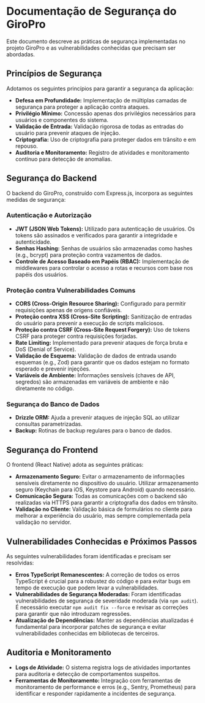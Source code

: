 # Documentação de Segurança do GiroPro

Este documento descreve as práticas de segurança implementadas no projeto GiroPro e as vulnerabilidades conhecidas que precisam ser abordadas.

## Princípios de Segurança

Adotamos os seguintes princípios para garantir a segurança da aplicação:

-   **Defesa em Profundidade:** Implementação de múltiplas camadas de segurança para proteger a aplicação contra ataques.
-   **Privilégio Mínimo:** Concessão apenas dos privilégios necessários para usuários e componentes do sistema.
-   **Validação de Entrada:** Validação rigorosa de todas as entradas do usuário para prevenir ataques de injeção.
-   **Criptografia:** Uso de criptografia para proteger dados em trânsito e em repouso.
-   **Auditoria e Monitoramento:** Registro de atividades e monitoramento contínuo para detecção de anomalias.

## Segurança do Backend

O backend do GiroPro, construído com Express.js, incorpora as seguintes medidas de segurança:

### Autenticação e Autorização

-   **JWT (JSON Web Tokens):** Utilizado para autenticação de usuários. Os tokens são assinados e verificados para garantir a integridade e autenticidade.
-   **Senhas Hashing:** Senhas de usuários são armazenadas como hashes (e.g., bcrypt) para proteção contra vazamentos de dados.
-   **Controle de Acesso Baseado em Papéis (RBAC):** Implementação de middlewares para controlar o acesso a rotas e recursos com base nos papéis dos usuários.

### Proteção contra Vulnerabilidades Comuns

-   **CORS (Cross-Origin Resource Sharing):** Configurado para permitir requisições apenas de origens confiáveis.
-   **Proteção contra XSS (Cross-Site Scripting):** Sanitização de entradas do usuário para prevenir a execução de scripts maliciosos.
-   **Proteção contra CSRF (Cross-Site Request Forgery):** Uso de tokens CSRF para proteger contra requisições forjadas.
-   **Rate Limiting:** Implementado para prevenir ataques de força bruta e DoS (Denial of Service).
-   **Validação de Esquema:** Validação de dados de entrada usando esquemas (e.g., Zod) para garantir que os dados estejam no formato esperado e prevenir injeções.
-   **Variáveis de Ambiente:** Informações sensíveis (chaves de API, segredos) são armazenadas em variáveis de ambiente e não diretamente no código.

### Segurança do Banco de Dados

-   **Drizzle ORM:** Ajuda a prevenir ataques de injeção SQL ao utilizar consultas parametrizadas.
-   **Backup:** Rotinas de backup regulares para o banco de dados.

## Segurança do Frontend

O frontend (React Native) adota as seguintes práticas:

-   **Armazenamento Seguro:** Evitar o armazenamento de informações sensíveis diretamente no dispositivo do usuário. Utilizar armazenamento seguro (Keychain para iOS, Keystore para Android) quando necessário.
-   **Comunicação Segura:** Todas as comunicações com o backend são realizadas via HTTPS para garantir a criptografia dos dados em trânsito.
-   **Validação no Cliente:** Validação básica de formulários no cliente para melhorar a experiência do usuário, mas sempre complementada pela validação no servidor.

## Vulnerabilidades Conhecidas e Próximos Passos

As seguintes vulnerabilidades foram identificadas e precisam ser resolvidas:

-   **Erros TypeScript Remanescentes:** A correção de todos os erros TypeScript é crucial para a robustez do código e para evitar bugs em tempo de execução que podem levar a vulnerabilidades.
-   **Vulnerabilidades de Segurança Moderadas:** Foram identificadas vulnerabilidades de segurança de severidade moderada (via `npm audit`). É necessário executar `npm audit fix --force` e revisar as correções para garantir que não introduzam regressões.
-   **Atualização de Dependências:** Manter as dependências atualizadas é fundamental para incorporar patches de segurança e evitar vulnerabilidades conhecidas em bibliotecas de terceiros.

## Auditoria e Monitoramento

-   **Logs de Atividade:** O sistema registra logs de atividades importantes para auditoria e detecção de comportamentos suspeitos.
-   **Ferramentas de Monitoramento:** Integração com ferramentas de monitoramento de performance e erros (e.g., Sentry, Prometheus) para identificar e responder rapidamente a incidentes de segurança.

